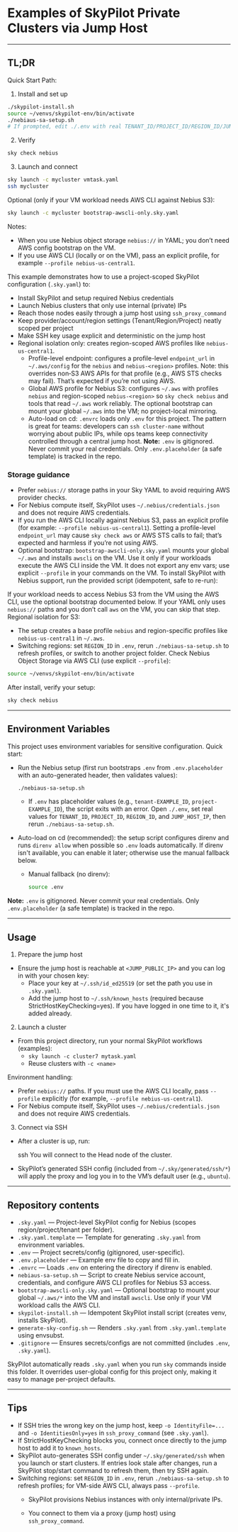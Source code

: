 # Examples of SkyPilot Private Clusters via Jump Host
---

## TL;DR

Quick Start Path:

1) Install and set up

```sh
./skypilot-install.sh
source ~/venvs/skypilot-env/bin/activate
./nebiaus-sa-setup.sh
# If prompted, edit ./.env with real TENANT_ID/PROJECT_ID/REGION_ID/JUMP_HOST_IP and re-run
```

2) Verify

```sh
sky check nebius
```

3) Launch and connect

```sh
sky launch -c mycluster vmtask.yaml
ssh mycluster
```

Optional (only if your VM workload needs AWS CLI against Nebius S3):

```sh
sky launch -c mycluster bootstrap-awscli-only.sky.yaml
```

Notes:
- When you use Nebius object storage `nebius://` in YAML; you don’t need AWS config bootstrap on the VM.
- If you use AWS CLI (locally or on the VM), pass an explicit profile, for example `--profile nebius-us-central1`.

This example demonstrates how to use a project-scoped SkyPilot configuration (`.sky.yaml`) to:

- Install SkyPilot and setup required Nebius credentials
- Launch Nebius clusters that only use internal (private) IPs
- Reach those nodes easily through a jump host using `ssh_proxy_command`
- Keep provider/account/region settings (Tenant/Region/Project) neatly scoped per project
- Make SSH key usage explicit and deterministic on the jump host
- Regional isolation only: creates region-scoped AWS profiles like `nebius-us-central1`.
  - Profile-level endpoint: configures a profile-level `endpoint_url` in `~/.aws/config` for the `nebius` and `nebius-<region>` profiles. Note: this overrides non‑S3 AWS APIs for that profile (e.g., AWS STS checks may fail). That’s expected if you’re not using AWS.
  - Global AWS profile for Nebius S3: configures `~/.aws` with profiles `nebius` and region-scoped `nebius-<region>` so `sky check nebius` and tools that read `~/.aws` work reliably. The optional bootstrap can mount your global `~/.aws` into the VM; no project-local mirroring.
  - Auto-load on cd: `.envrc` loads only `.env` for this project.
The pattern is great for teams: developers can `ssh cluster-name` without worrying about public IPs, while ops teams keep connectivity controlled through a central jump host.
 **Note:** `.env` is gitignored. Never commit your real credentials. Only `.env.placeholder` (a safe template) is tracked in the repo.

### Storage guidance

- Prefer `nebius://` storage paths in your Sky YAML to avoid requiring AWS provider checks.
- For Nebius compute itself, SkyPilot uses `~/.nebius/credentials.json` and does not require AWS credentials.
- If you run the AWS CLI locally against Nebius S3, pass an explicit profile (for example: `--profile nebius-us-central1`). Setting a profile-level `endpoint_url` may cause `sky check aws` or AWS STS calls to fail; that’s expected and harmless if you’re not using AWS.
- Optional bootstrap: `bootstrap-awscli-only.sky.yaml` mounts your global `~/.aws` and installs `awscli` on the VM. Use it only if your workloads execute the AWS CLI inside the VM. It does not export any env vars; use explicit `--profile` in your commands on the VM.
To install SkyPilot with Nebius support, run the provided script (idempotent, safe to re-run):

If your workload needs to access Nebius S3 from the VM using the AWS CLI, use the optional bootstrap documented below. If your YAML only uses `nebius://` paths and you don’t call `aws` on the VM, you can skip that step.
Regional isolation for S3:
  - The setup creates a base profile `nebius` and region-specific profiles like `nebius-us-central1` in `~/.aws`.
  - Switching regions: set `REGION_ID` in `.env`, rerun `./nebiaus-sa-setup.sh` to refresh profiles, or switch to another project folder.
Check Nebius Object Storage via AWS CLI (use explicit `--profile`):
```sh
source ~/venvs/skypilot-env/bin/activate
```

After install, verify your setup:

```sh
sky check nebius
```

---

## Environment Variables

This project uses environment variables for sensitive configuration. Quick start:

- Run the Nebius setup (first run bootstraps `.env` from `.env.placeholder` with an auto-generated header, then validates values):
  ```sh
  ./nebiaus-sa-setup.sh
  ```
  - If `.env` has placeholder values (e.g., `tenant-EXAMPLE_ID`, `project-EXAMPLE_ID`), the script exits with an error. Open `./.env`, set real values for `TENANT_ID`, `PROJECT_ID`, `REGION_ID`, and `JUMP_HOST_IP`, then rerun `./nebiaus-sa-setup.sh`.

- Auto-load on cd (recommended): the setup script configures direnv and runs `direnv allow` when possible so `.env` loads automatically. If direnv isn't available, you can enable it later; otherwise use the manual fallback below.

  - Manual fallback (no direnv):
     ```sh
     source .env
     ```

**Note:** `.env` is gitignored. Never commit your real credentials. Only `.env.placeholder` (a safe template) is tracked in the repo.

---

## Usage

1) Prepare the jump host

- Ensure the jump host is reachable at `<JUMP_PUBLIC_IP>` and you can log in with your chosen key:
  - Place your key at `~/.ssh/id_ed25519` (or set the path you use in `.sky.yaml`).
  - Add the jump host to `~/.ssh/known_hosts` (required because StrictHostKeyChecking=yes). If you have logged in one time to it, it's added already.

2) Launch a cluster

- From this project directory, run your normal SkyPilot workflows (examples):
  - `sky launch -c cluster7 mytask.yaml`
  - Reuse clusters with `-c <name>`

Environment handling:
- Prefer `nebius://` paths. If you must use the AWS CLI locally, pass `--profile` explicitly (for example, `--profile nebius-us-central1`).
- For Nebius compute itself, SkyPilot uses `~/.nebius/credentials.json` and does not require AWS credentials.

3) Connect via SSH

- After a cluster is up, run:

  ssh <cluster-name>
You will connect to the Head node of the cluster.
- SkyPilot’s generated SSH config (included from `~/.sky/generated/ssh/*`) will apply the proxy and log you in to the VM’s default user (e.g., `ubuntu`).

---


## Repository contents

- `.sky.yaml` — Project-level SkyPilot config for Nebius (scopes region/project/tenant per folder).
- `.sky.yaml.template` — Template for generating `.sky.yaml` from environment variables.
- `.env` — Project secrets/config (gitignored, user-specific).
- `.env.placeholder` — Example env file to copy and fill in.
- `.envrc` — Loads `.env` on entering the directory if direnv is enabled.
- `nebiaus-sa-setup.sh` — Script to create Nebius service account, credentials, and configure AWS CLI profiles for Nebius S3 access.
- `bootstrap-awscli-only.sky.yaml` — Optional bootstrap to mount your global `~/.aws/*` into the VM and install `awscli`. Use only if your VM workload calls the AWS CLI.
- `skypilot-install.sh` — Idempotent SkyPilot install script (creates venv, installs SkyPilot).
- `generate-sky-config.sh` — Renders `.sky.yaml` from `.sky.yaml.template` using envsubst.
- `.gitignore` — Ensures secrets/configs are not committed (includes `.env`, `.sky.yaml`).

SkyPilot automatically reads `.sky.yaml` when you run `sky` commands inside this folder. It overrides user-global config for this project only, making it easy to manage per-project defaults.

---

## Tips

- If SSH tries the wrong key on the jump host, keep `-o IdentityFile=...` and `-o IdentitiesOnly=yes` in `ssh_proxy_command` (see `.sky.yaml`).
- If StrictHostKeyChecking blocks you, connect once directly to the jump host to add it to `known_hosts`.
- SkyPilot auto-generates SSH config under `~/.sky/generated/ssh` when you launch or start clusters. If entries look stale after changes, run a SkyPilot stop/start command to refresh them, then try SSH again.
- Switching regions: set `REGION_ID` in `.env`, rerun `./nebiaus-sa-setup.sh` to refresh profiles; for VM-side AWS CLI, always pass `--profile`.
  - SkyPilot provisions Nebius instances with only internal/private IPs.

  - You connect to them via a proxy (jump host) using `ssh_proxy_command`.

